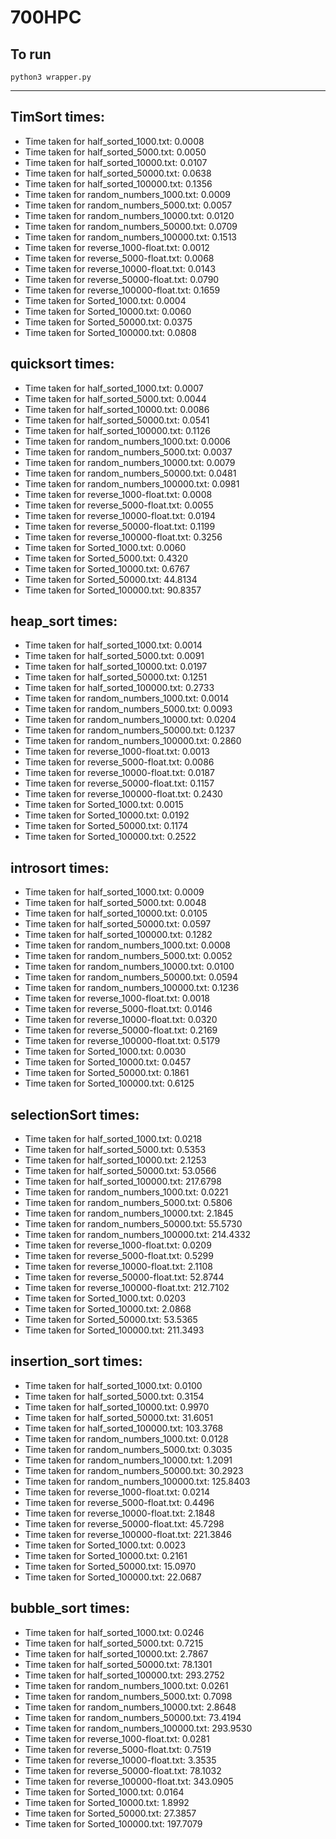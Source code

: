 # 700HPC

## To run
`python3 wrapper.py` 

--------------------------------------------

## TimSort times: 

- Time taken for half_sorted_1000.txt: 0.0008
- Time taken for half_sorted_5000.txt: 0.0050
- Time taken for half_sorted_10000.txt: 0.0107
- Time taken for half_sorted_50000.txt: 0.0638
- Time taken for half_sorted_100000.txt: 0.1356
- Time taken for random_numbers_1000.txt: 0.0009
- Time taken for random_numbers_5000.txt: 0.0057
- Time taken for random_numbers_10000.txt: 0.0120
- Time taken for random_numbers_50000.txt: 0.0709
- Time taken for random_numbers_100000.txt: 0.1513
- Time taken for reverse_1000-float.txt: 0.0012
- Time taken for reverse_5000-float.txt: 0.0068
- Time taken for reverse_10000-float.txt: 0.0143
- Time taken for reverse_50000-float.txt: 0.0790
- Time taken for reverse_100000-float.txt: 0.1659
- Time taken for Sorted_1000.txt: 0.0004
- Time taken for Sorted_10000.txt: 0.0060
- Time taken for Sorted_50000.txt: 0.0375
- Time taken for Sorted_100000.txt: 0.0808

## quicksort times:

- Time taken for half_sorted_1000.txt: 0.0007
- Time taken for half_sorted_5000.txt: 0.0044
- Time taken for half_sorted_10000.txt: 0.0086
- Time taken for half_sorted_50000.txt: 0.0541
- Time taken for half_sorted_100000.txt: 0.1126
- Time taken for random_numbers_1000.txt: 0.0006
- Time taken for random_numbers_5000.txt: 0.0037
- Time taken for random_numbers_10000.txt: 0.0079
- Time taken for random_numbers_50000.txt: 0.0481
- Time taken for random_numbers_100000.txt: 0.0981
- Time taken for reverse_1000-float.txt: 0.0008
- Time taken for reverse_5000-float.txt: 0.0055
- Time taken for reverse_10000-float.txt: 0.0194
- Time taken for reverse_50000-float.txt: 0.1199
- Time taken for reverse_100000-float.txt: 0.3256
- Time taken for Sorted_1000.txt: 0.0060
- Time taken for Sorted_5000.txt: 0.4320
- Time taken for Sorted_10000.txt: 0.6767
- Time taken for Sorted_50000.txt: 44.8134
- Time taken for Sorted_100000.txt: 90.8357

## heap_sort times: 

- Time taken for half_sorted_1000.txt: 0.0014
- Time taken for half_sorted_5000.txt: 0.0091
- Time taken for half_sorted_10000.txt: 0.0197
- Time taken for half_sorted_50000.txt: 0.1251
- Time taken for half_sorted_100000.txt: 0.2733
- Time taken for random_numbers_1000.txt: 0.0014
- Time taken for random_numbers_5000.txt: 0.0093
- Time taken for random_numbers_10000.txt: 0.0204
- Time taken for random_numbers_50000.txt: 0.1237
- Time taken for random_numbers_100000.txt: 0.2860
- Time taken for reverse_1000-float.txt: 0.0013
- Time taken for reverse_5000-float.txt: 0.0086
- Time taken for reverse_10000-float.txt: 0.0187
- Time taken for reverse_50000-float.txt: 0.1157
- Time taken for reverse_100000-float.txt: 0.2430
- Time taken for Sorted_1000.txt: 0.0015
- Time taken for Sorted_10000.txt: 0.0192
- Time taken for Sorted_50000.txt: 0.1174
- Time taken for Sorted_100000.txt: 0.2522

## introsort times: 

- Time taken for half_sorted_1000.txt: 0.0009
- Time taken for half_sorted_5000.txt: 0.0048
- Time taken for half_sorted_10000.txt: 0.0105
- Time taken for half_sorted_50000.txt: 0.0597
- Time taken for half_sorted_100000.txt: 0.1282
- Time taken for random_numbers_1000.txt: 0.0008
- Time taken for random_numbers_5000.txt: 0.0052
- Time taken for random_numbers_10000.txt: 0.0100
- Time taken for random_numbers_50000.txt: 0.0594
- Time taken for random_numbers_100000.txt: 0.1236
- Time taken for reverse_1000-float.txt: 0.0018
- Time taken for reverse_5000-float.txt: 0.0146
- Time taken for reverse_10000-float.txt: 0.0320
- Time taken for reverse_50000-float.txt: 0.2169
- Time taken for reverse_100000-float.txt: 0.5179
- Time taken for Sorted_1000.txt: 0.0030
- Time taken for Sorted_10000.txt: 0.0457
- Time taken for Sorted_50000.txt: 0.1861
- Time taken for Sorted_100000.txt: 0.6125

## selectionSort times: 

- Time taken for half_sorted_1000.txt: 0.0218
- Time taken for half_sorted_5000.txt: 0.5353
- Time taken for half_sorted_10000.txt: 2.1253
- Time taken for half_sorted_50000.txt: 53.0566
- Time taken for half_sorted_100000.txt: 217.6798
- Time taken for random_numbers_1000.txt: 0.0221
- Time taken for random_numbers_5000.txt: 0.5806
- Time taken for random_numbers_10000.txt: 2.1845
- Time taken for random_numbers_50000.txt: 55.5730
- Time taken for random_numbers_100000.txt: 214.4332
- Time taken for reverse_1000-float.txt: 0.0209
- Time taken for reverse_5000-float.txt: 0.5299
- Time taken for reverse_10000-float.txt: 2.1108
- Time taken for reverse_50000-float.txt: 52.8744
- Time taken for reverse_100000-float.txt: 212.7102
- Time taken for Sorted_1000.txt: 0.0203
- Time taken for Sorted_10000.txt: 2.0868
- Time taken for Sorted_50000.txt: 53.5365
- Time taken for Sorted_100000.txt: 211.3493

## insertion_sort times:

- Time taken for half_sorted_1000.txt: 0.0100
- Time taken for half_sorted_5000.txt: 0.3154
- Time taken for half_sorted_10000.txt: 0.9970
- Time taken for half_sorted_50000.txt: 31.6051
- Time taken for half_sorted_100000.txt: 103.3768
- Time taken for random_numbers_1000.txt: 0.0128
- Time taken for random_numbers_5000.txt: 0.3035
- Time taken for random_numbers_10000.txt: 1.2091
- Time taken for random_numbers_50000.txt: 30.2923
- Time taken for random_numbers_100000.txt: 125.8403
- Time taken for reverse_1000-float.txt: 0.0214
- Time taken for reverse_5000-float.txt: 0.4496
- Time taken for reverse_10000-float.txt: 2.1848
- Time taken for reverse_50000-float.txt: 45.7298
- Time taken for reverse_100000-float.txt: 221.3846
- Time taken for Sorted_1000.txt: 0.0023
- Time taken for Sorted_10000.txt: 0.2161
- Time taken for Sorted_50000.txt: 15.0970
- Time taken for Sorted_100000.txt: 22.0687

## bubble_sort times: 

- Time taken for half_sorted_1000.txt: 0.0246
- Time taken for half_sorted_5000.txt: 0.7215
- Time taken for half_sorted_10000.txt: 2.7867
- Time taken for half_sorted_50000.txt: 78.1301
- Time taken for half_sorted_100000.txt: 293.2752
- Time taken for random_numbers_1000.txt: 0.0261
- Time taken for random_numbers_5000.txt: 0.7098
- Time taken for random_numbers_10000.txt: 2.8648
- Time taken for random_numbers_50000.txt: 73.4194
- Time taken for random_numbers_100000.txt: 293.9530
- Time taken for reverse_1000-float.txt: 0.0281
- Time taken for reverse_5000-float.txt: 0.7519
- Time taken for reverse_10000-float.txt: 3.3535
- Time taken for reverse_50000-float.txt: 78.1032
- Time taken for reverse_100000-float.txt: 343.0905
- Time taken for Sorted_1000.txt: 0.0164
- Time taken for Sorted_10000.txt: 1.8992
- Time taken for Sorted_50000.txt: 27.3857
- Time taken for Sorted_100000.txt: 197.7079